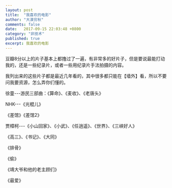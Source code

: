 ```yaml
---
layout: post
title:  "我喜欢的电影"
author: "大漠穷秋"
comments: false
date:   2017-09-15 22:03:48 +0800
category: "非技术"
published: true
excerpt: 我喜欢的电影
---
```


豆瓣8分以上的片子基本上都撸过了一遍，有非常多的好片子，但是要说最能打动我的，还是一些纪录片，或者一些用纪录片手法拍摄的内容。

我列出来的这些片子都是最近几年看的，其中很多都只能在【墙外】看，所以不要问我要资源，怎么弄你们懂的。

徐童---游民三部曲：《算命》、《麦收》、《老唐头》

NHK---《光棍儿》

《差馆》《差馆2》

贾樟柯---《小山回家》、《小武》、《任逍遥》、《世界》、《三峡好人》

《高三》、《书记》、《大同》

《排骨》

《偷》

《靖大爷和他的老主顾们》

《最爱》
